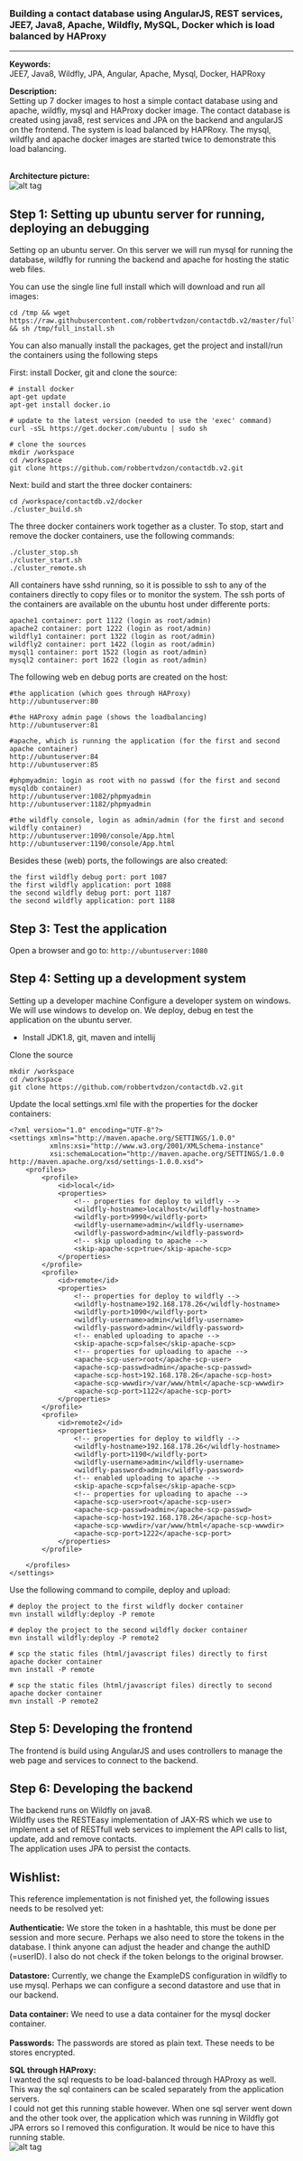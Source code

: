 ### Building a contact database using AngularJS, REST services, JEE7, Java8, Apache, Wildfly, MySQL, Docker which is load balanced by HAProxy


----------


**Keywords:** <br>
JEE7, Java8, Wildfly, JPA, Angular, Apache, Mysql, Docker, HAPRoxy<br>


**Description:** <br>
Setting up 7 docker images to host a simple contact database using and apache, wildfly, mysql and HAProxy docker image. The contact database is created using java8, rest services and JPA on the backend and angularJS on the frontend. The system is load balanced by HAPRoxy. The mysql, wildfly and apache docker images are started twice to demonstrate this load balancing.   
  

**Architecture picture:**  <br>
![alt tag](https://raw.githubusercontent.com/robbertvdzon/contactdb.v2/master/contactdatabase2b-architecture.png)





Step 1: Setting up ubuntu server for running, deploying an debugging
------------------------------------------

Setting op an ubuntu server. On this server we will run mysql for running the database, wildfly for running the
backend and apache for hosting the static web files.


You can use the single line full install which will download and run all images:

    cd /tmp && wget https://raw.githubusercontent.com/robbertvdzon/contactdb.v2/master/full_install.sh && sh /tmp/full_install.sh

You can also manually install the packages, get the project and install/run the containers using the following steps

First: install Docker, git and clone the source:

    # install docker 
	apt-get update
	apt-get install docker.io

	# update to the latest version (needed to use the 'exec' command) 
    curl -sSL https://get.docker.com/ubuntu | sudo sh    

	# clone the sources
    mkdir /workspace    
    cd /workspace    
    git clone https://github.com/robbertvdzon/contactdb.v2.git
    


Next: build and start the three docker containers:

	cd /workspace/contactdb.v2/docker
	./cluster_build.sh

The three docker containers work together as a cluster.
To stop, start and remove the docker containers, use the following commands:

	./cluster_stop.sh 
	./cluster_start.sh 
	./cluster_remote.sh 


All containers have sshd running, so it is possible to ssh to any of the containers directly to copy files or to monitor the system. The ssh ports of the containers are available on the ubuntu host under differente ports: 

	apache1 container: port 1122 (login as root/admin)
	apache2 container: port 1222 (login as root/admin)
	wildfly1 container: port 1322 (login as root/admin)
	wildfly2 container: port 1422 (login as root/admin)
	mysql1 container: port 1522 (login as root/admin)
	mysql2 container: port 1622 (login as root/admin)

The following web en debug ports are created on the host:

	#the application (which goes through HAProxy)
	http://ubuntuserver:80

	#the HAProxy admin page (shows the loadbalancing)
	http://ubuntuserver:81

	#apache, which is running the application (for the first and second apache container)
	http://ubuntuserver:84
	http://ubuntuserver:85

	#phpmyadmin: login as root with no passwd (for the first and second mysqldb container)
	http://ubuntuserver:1082/phpmyadmin
	http://ubuntuserver:1182/phpmyadmin

	#the wildfly console, login as admin/admin (for the first and second wildfly container)
	http://ubuntuserver:1090/console/App.html
	http://ubuntuserver:1190/console/App.html

Besides these (web) ports, the followings are also created:

	the first wildfly debug port: port 1087
	the first wildfly application: port 1088
	the second wildfly debug port: port 1187
	the second wildfly application: port 1188

Step 3: Test the application
------------------------------------------
Open a browser and go to: `http://ubuntuserver:1080`


Step 4: Setting up a development system 
------------------------------------------

Setting up a developer machine Configure a developer system on windows.
We will use windows to develop on. We deploy, debug en test the application on the ubuntu server.

-   Install JDK1.8, git, maven and intellij

Clone the source

    mkdir /workspace    
    cd /workspace    
    git clone https://github.com/robbertvdzon/contactdb.v2.git

Update the local settings.xml file with the properties for the docker containers: 
	
	<?xml version="1.0" encoding="UTF-8"?>
	<settings xmlns="http://maven.apache.org/SETTINGS/1.0.0"
	          xmlns:xsi="http://www.w3.org/2001/XMLSchema-instance"
	          xsi:schemaLocation="http://maven.apache.org/SETTINGS/1.0.0 http://maven.apache.org/xsd/settings-1.0.0.xsd">
	    <profiles>
	        <profile>
	            <id>local</id>
	            <properties>
	                <!-- properties for deploy to wildfly -->
	                <wildfly-hostname>localhost</wildfly-hostname>
	                <wildfly-port>9990</wildfly-port>
	                <wildfly-username>admin</wildfly-username>
	                <wildfly-password>admin</wildfly-password>
	                <!-- skip uploading to apache -->
	                <skip-apache-scp>true</skip-apache-scp>
	            </properties>
	        </profile>
	        <profile>
	            <id>remote</id>
	            <properties>
	                <!-- properties for deploy to wildfly -->
	                <wildfly-hostname>192.168.178.26</wildfly-hostname>
	                <wildfly-port>1090</wildfly-port>
	                <wildfly-username>admin</wildfly-username>
	                <wildfly-password>admin</wildfly-password>
	                <!-- enabled uploading to apache -->
	                <skip-apache-scp>false</skip-apache-scp>
	                <!-- properties for uploading to apache -->
	                <apache-scp-user>root</apache-scp-user>
	                <apache-scp-passwd>admin</apache-scp-passwd>
	                <apache-scp-host>192.168.178.26</apache-scp-host>
	                <apache-scp-wwwdir>/var/www/html</apache-scp-wwwdir>
	                <apache-scp-port>1122</apache-scp-port>
	            </properties>
	        </profile>
	        <profile>
	            <id>remote2</id>
	            <properties>
	                <!-- properties for deploy to wildfly -->
	                <wildfly-hostname>192.168.178.26</wildfly-hostname>
	                <wildfly-port>1190</wildfly-port>
	                <wildfly-username>admin</wildfly-username>
	                <wildfly-password>admin</wildfly-password>
	                <!-- enabled uploading to apache -->
	                <skip-apache-scp>false</skip-apache-scp>
	                <!-- properties for uploading to apache -->
	                <apache-scp-user>root</apache-scp-user>
	                <apache-scp-passwd>admin</apache-scp-passwd>
	                <apache-scp-host>192.168.178.26</apache-scp-host>
	                <apache-scp-wwwdir>/var/www/html</apache-scp-wwwdir>
	                <apache-scp-port>1222</apache-scp-port>
	            </properties>
	        </profile>

	    </profiles>
	</settings>


Use the following command to compile, deploy and upload:

	# deploy the project to the first wildfly docker container
	mvn install wildfly:deploy -P remote
	
	# deploy the project to the second wildfly docker container
	mvn install wildfly:deploy -P remote2
	
	# scp the static files (html/javascript files) directly to first apache docker container
	mvn install -P remote

	# scp the static files (html/javascript files) directly to second apache docker container
	mvn install -P remote2


Step 5: Developing the frontend
------------------------------

The frontend is build using AngularJS and uses controllers to manage the web page and services to connect to the backend.

Step 6: Developing the backend
-------------------------------

The backend runs on Wildfly on java8. <br>
Wildfly uses the RESTEasy implementation of JAX-RS which we use to implement a set of RESTfull web services to implement the API calls to list, update, add and remove contacts.<br>
The application uses JPA to persist the contacts.



Wishlist:
-------------------------------
This reference implementation is not finished yet, the following issues needs to be resolved yet:
<br><br>
**Authenticatie:**
We store the token in a hashtable, this must be done per session and more secure. Perhaps we also need to store the tokens in the database.
I think anyone can adjust the header and change the authID (=userID). I also do not check if the token belongs to the original browser.
<br><br>
**Datastore:**
Currently, we change the ExampleDS configuration in wildfly to use mysql. 
Perhaps we can configure a second datastore and use that in our backend.
<br><br>
**Data container:**
We need to use a data container for the mysql docker container.
<br><br>
**Passwords:**
The passwords are stored as plain text. These needs to be stores encrypted.

**SQL through HAProxy:**  
I wanted the sql requests to be load-balanced through HAProxy as well. This way the sql containers can be scaled separately from the application servers.<br>
I could not get this running stable however. When one sql server went down and the other took over, the application which was running in Wildfly got JPA errors so I removed this configuration. It would be nice to have this running stable.   
![alt tag](https://raw.githubusercontent.com/robbertvdzon/contactdb.v2/master/contactdatabase2-architecture.png)
